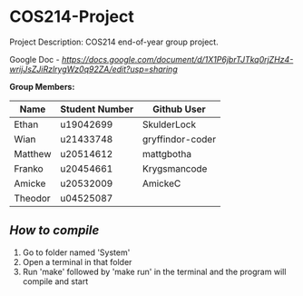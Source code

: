 # COS214-Project

Project Description:
COS214 end-of-year group project.

Google Doc - *https://docs.google.com/document/d/1X1P6jbrTJTkq0rjZHz4-wrijJsZJiRzlrygWz0q92ZA/edit?usp=sharing*


**Group Members:**

|Name|Student Number|Github User|
|----|--------------|-----------|
|Ethan|u19042699|SkulderLock|
|Wian|u21433748|gryffindor-coder|
|Matthew|u20514612|mattgbotha|
|Franko|u20454661|Krygsmancode|
|Amicke|u20532009|AmickeC|
|Theodor|u04525087||


## *How to compile*
1. Go to folder named 'System'
2. Open a terminal in that folder
3. Run 'make' followed by 'make run' in the terminal and the program will compile and start
